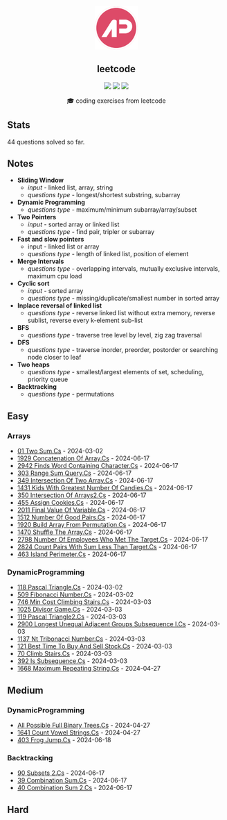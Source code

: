 <p align="center">
  <img src="https://raw.githubusercontent.com/ashishdotme/assets/master/logo.png" alt="drawing" width="100"/>
</p>

<h2 align="center">leetcode</h2>

<p align="center">
<a href="https://img.shields.io/website?style=for-the-badge&url=https%3A%2F%2Fcode.ashish.me"><img src="https://img.shields.io/website?style=for-the-badge&url=https%3A%2F%2Fcode.ashish.me"></a>
<a href="https://img.shields.io/github/last-commit/ashishdotme/code.ashish.me?style=for-the-badge"><img src="https://img.shields.io/github/last-commit/ashishdotme/code.ashish.me?style=for-the-badge"></a>
<a href="https://img.shields.io/github/workflow/status/ashishdotme/code.ashish.me/Build%20code.ashish.me/master?style=for-the-badge"><img src="https://img.shields.io/github/workflow/status/ashishdotme/code.ashish.me/Build%20code.ashish.me/master?style=for-the-badge"></a>
</p>

<p align="center">🎓 coding exercises from leetcode</p>
<!-- <div style='margin:0 auto;width:80%;'>
  <img src="./.github/assets/website-screen.png" alt="screenshot"/>
</div>
<p align="center"><a href="https://code.ashish.me">https://code.ashish.me</a></p> -->

## Stats

<!-- count -->44<!-- count --> questions solved so far.

## Notes

- **Sliding Window**
  - _input_ - linked list, array, string
  - _questions type_ - longest/shortest substring, subarray
- **Dynamic Programming**
  - _questions type_ - maximum/minimum subarray/array/subset
- **Two Pointers**
  - _input_ - sorted array or linked list
  - _questions type_ - find pair, tripler or subarray
- **Fast and slow pointers**
  - input - linked list or array
  - _questions type_ - length of linked list, position of element
- **Merge Intervals**
  - _questions type_ - overlapping intervals, mutually exclusive intervals, maximum cpu load
- **Cyclic sort**
  - _input_ - sorted array
  - _questions type_ - missing/duplicate/smallest number in sorted array
- **Inplace reversal of linked list**
  - _questions type_ - reverse linked list without extra memory, reverse sublist, reverse every k-element sub-list
- **BFS**
  - _questions type_ - traverse tree level by level, zig zag traversal
- **DFS**
  - _questions type_ - traverse inorder, preorder, postorder or searching node closer to leaf
- **Two heaps**
  - _questions type_ - smallest/largest elements of set, scheduling, priority queue
- **Backtracking**
  - _questions type_ - permutations

<!-- index starts -->

## Easy

### Arrays

- [01 Two Sum.Cs](https://github.com/ashishdotme/leetcode/blob/master/Problems/Easy/Arrays/01-TwoSum.cs) - 2024-03-02
- [1929 Concatenation Of Array.Cs](https://github.com/ashishdotme/leetcode/blob/master/Problems/Easy/Arrays/1929-ConcatenationOfArray.cs) - 2024-06-17
- [2942 Finds Word Containing Character.Cs](https://github.com/ashishdotme/leetcode/blob/master/Problems/Easy/Arrays/2942-FindsWordContainingCharacter.cs) - 2024-06-17
- [303 Range Sum Query.Cs](https://github.com/ashishdotme/leetcode/blob/master/Problems/Easy/Arrays/303-RangeSumQuery.cs) - 2024-06-17
- [349 Intersection Of Two Array.Cs](https://github.com/ashishdotme/leetcode/blob/master/Problems/Easy/Arrays/349-IntersectionOfTwoArray.cs) - 2024-06-17
- [1431 Kids With Greatest Number Of Candies.Cs](https://github.com/ashishdotme/leetcode/blob/master/Problems/Easy/Arrays/1431-KidsWithGreatestNumberOfCandies.cs) - 2024-06-17
- [350 Intersection Of Arrays2.Cs](https://github.com/ashishdotme/leetcode/blob/master/Problems/Easy/Arrays/350-IntersectionOfArrays2.cs) - 2024-06-17
- [455 Assign Cookies.Cs](https://github.com/ashishdotme/leetcode/blob/master/Problems/Easy/Arrays/455-AssignCookies.cs) - 2024-06-17
- [2011 Final Value Of Variable.Cs](https://github.com/ashishdotme/leetcode/blob/master/Problems/Easy/Arrays/2011-FinalValueOfVariable.cs) - 2024-06-17
- [1512 Number Of Good Pairs.Cs](https://github.com/ashishdotme/leetcode/blob/master/Problems/Easy/Arrays/1512-NumberOfGoodPairs.cs) - 2024-06-17
- [1920 Build Array From Permutation.Cs](https://github.com/ashishdotme/leetcode/blob/master/Problems/Easy/Arrays/1920-BuildArrayFromPermutation.cs) - 2024-06-17
- [1470 Shuffle The Array.Cs](https://github.com/ashishdotme/leetcode/blob/master/Problems/Easy/Arrays/1470-ShuffleTheArray.cs) - 2024-06-17
- [2798 Number Of Employees Who Met The Target.Cs](https://github.com/ashishdotme/leetcode/blob/master/Problems/Easy/Arrays/2798-NumberOfEmployeesWhoMetTheTarget.cs) - 2024-06-17
- [2824 Count Pairs With Sum Less Than Target.Cs](https://github.com/ashishdotme/leetcode/blob/master/Problems/Easy/Arrays/2824-CountPairsWithSumLessThanTarget.cs) - 2024-06-17
- [463 Island Perimeter.Cs](https://github.com/ashishdotme/leetcode/blob/master/Problems/Easy/Arrays/463-IslandPerimeter.cs) - 2024-06-17

### DynamicProgramming

- [118 Pascal Triangle.Cs](https://github.com/ashishdotme/leetcode/blob/master/Problems/Easy/DynamicProgramming/118-PascalTriangle.cs) - 2024-03-02
- [509 Fibonacci Number.Cs](https://github.com/ashishdotme/leetcode/blob/master/Problems/Easy/DynamicProgramming/509-FibonacciNumber.cs) - 2024-03-02
- [746 Min Cost Climbing Stairs.Cs](https://github.com/ashishdotme/leetcode/blob/master/Problems/Easy/DynamicProgramming/746-MinCostClimbingStairs.cs) - 2024-03-03
- [1025 Divisor Game.Cs](https://github.com/ashishdotme/leetcode/blob/master/Problems/Easy/DynamicProgramming/1025-DivisorGame.cs) - 2024-03-03
- [119 Pascal Triangle2.Cs](https://github.com/ashishdotme/leetcode/blob/master/Problems/Easy/DynamicProgramming/119-PascalTriangle2.cs) - 2024-03-03
- [2900 Longest Unequal Adjacent Groups Subsequence I.Cs](https://github.com/ashishdotme/leetcode/blob/master/Problems/Easy/DynamicProgramming/2900-LongestUnequalAdjacentGroupsSubsequenceI.cs) - 2024-03-03
- [1137 Nt Tribonacci Number.Cs](https://github.com/ashishdotme/leetcode/blob/master/Problems/Easy/DynamicProgramming/1137-NtTribonacciNumber.cs) - 2024-03-03
- [121 Best Time To Buy And Sell Stock.Cs](https://github.com/ashishdotme/leetcode/blob/master/Problems/Easy/DynamicProgramming/121-BestTimeToBuyAndSellStock.cs) - 2024-03-03
- [70 Climb Stairs.Cs](https://github.com/ashishdotme/leetcode/blob/master/Problems/Easy/DynamicProgramming/70-ClimbStairs.cs) - 2024-03-03
- [392 Is Subsequence.Cs](https://github.com/ashishdotme/leetcode/blob/master/Problems/Easy/DynamicProgramming/392-IsSubsequence.cs) - 2024-03-03
- [1668 Maximum Repeating String.Cs](https://github.com/ashishdotme/leetcode/blob/master/Problems/Easy/DynamicProgramming/1668-Maximum-Repeating-String.cs) - 2024-04-27

## Medium

### DynamicProgramming

- [All Possible Full Binary Trees.Cs](https://github.com/ashishdotme/leetcode/blob/master/Problems/Medium/DynamicProgramming/AllPossibleFullBinaryTrees.cs) - 2024-04-27
- [1641 Count Vowel Strings.Cs](https://github.com/ashishdotme/leetcode/blob/master/Problems/Medium/DynamicProgramming/1641-CountVowelStrings.cs) - 2024-04-27
- [403 Frog Jump.Cs](https://github.com/ashishdotme/leetcode/blob/master/Problems/Medium/DynamicProgramming/403-FrogJump.cs) - 2024-06-18

### Backtracking

- [90 Subsets 2.Cs](https://github.com/ashishdotme/leetcode/blob/master/Problems/Medium/Backtracking/90-Subsets-2.cs) - 2024-06-17
- [39 Combination Sum.Cs](https://github.com/ashishdotme/leetcode/blob/master/Problems/Medium/Backtracking/39-CombinationSum.cs) - 2024-06-17
- [40 Combination Sum 2.Cs](https://github.com/ashishdotme/leetcode/blob/master/Problems/Medium/Backtracking/40-CombinationSum-2.cs) - 2024-06-17

## Hard

<!-- index ends -->
